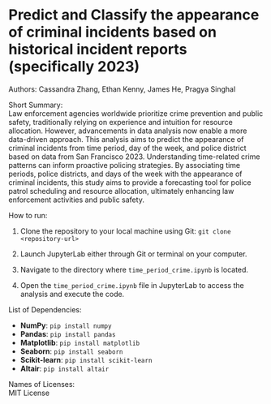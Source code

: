 # Predict and Classify the appearance of criminal incidents based on historical incident reports (specifically 2023)

Authors: Cassandra Zhang, Ethan Kenny, James He, Pragya Singhal

Short Summary: \
Law enforcement agencies worldwide prioritize crime prevention and public safety, traditionally relying on experience and intuition for resource allocation. However, advancements in data analysis now enable a more data-driven approach. This analysis aims to predict the appearance of criminal incidents from time period, day of the week, and police district based on data from San Francisco 2023. Understanding time-related crime patterns can inform proactive policing strategies. By associating time periods, police districts, and days of the week with the appearance of criminal incidents, this study aims to provide a forecasting tool for police patrol scheduling and resource allocation, ultimately enhancing law enforcement activities and public safety.

How to run:

1. Clone the repository to your local machine using Git:
`git clone <repository-url>`
3. Launch JupyterLab either through Git or terminal on your computer.

4. Navigate to the directory where `time_period_crime.ipynb` is located.

5. Open the `time_period_crime.ipynb` file in JupyterLab to access the analysis and execute the code.


List of Dependencies: 
- **NumPy**: `pip install numpy`
- **Pandas**: `pip install pandas`
- **Matplotlib**: `pip install matplotlib`
- **Seaborn**: `pip install seaborn`
- **Scikit-learn**: `pip install scikit-learn`
- **Altair**: `pip install altair`

Names of Licenses: \
MIT License
